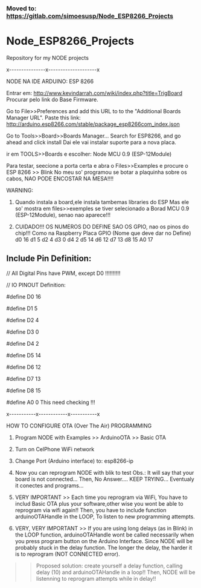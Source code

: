 ### Moved to: https://gitlab.com/simoesusp/Node_ESP8266_Projects


# Node_ESP8266_Projects
Repository for my NODE projects

x---------------x--------------------x

NODE NA IDE ARDUINO:
ESP 8266

Entrar em: http://www.kevindarrah.com/wiki/index.php?title=TrigBoard
Procurar pelo link do Base Firmware.

Go to File>>Preferences and add this URL to to the "Additional Boards Manager URL". 
Paste this link: http://arduino.esp8266.com/stable/package_esp8266com_index.json

Go to Tools>>Board>>Boards Manager... Search for ESP8266, and go ahead and click install
Dai ele vai instalar suporte para a nova placa.

ir em TOOLS>>Boards  e escolher:
Node MCU 0.9 (ESP-12Module)

Para testar, seecione a porta certa e abra o Files>>Examples  e procure o ESP 8266 >> Blink
No meu so' programou se botar a plaquinha sobre os cabos, NAO PODE ENCOSTAR NA MESA!!!!

WARNING:
1) Quando instala a board,ele instala tambemas libraries do ESP
Mas ele so' mostra em files>>exemples se tiver selecionado a Borad MCU 0.9 (ESP-12Module), senao nao aparece!!!

2) CUIDADO!!! OS NUMEROS DO DEFINE SAO OS GPIO, nao os pinos do chip!!! Como na Raspberry
Placa 	GPIO (Nome que deve dar no Define)
d0		16
d1		5
d2		4
d3 		0
d4		2
d5		14
d6		12
d7		13
d8		15
A0		17

## Include Pin Definition:
// All Digital Pins have PWM, except D0   !!!!!!!!!!

// IO PINOUT Definition:

#define D0 16

#define D1 5

#define D2 4

#define D3 0

#define D4 2

#define D5 14

#define D6 12

#define D7 13

#define D8 15

#define A0 0    This need checking !!!

x-----------x------------x-----------x

HOW TO CONFIGURE OTA (Over The Air) PROGRAMMING

1) Program NODE with Examples >> ArduinoOTA >> Basic OTA

2) Turn on CelPhone WiFi network

3) Change Port (Arduino interface) to: esp8266-ip

4) Now you can reprogram NODE with blik to test
Obs.: It will say that your board is not connected...
      Then, No Answer....
      KEEP TRYING...
      Eventualy it conectes and programs...
      
5) VERY IMPORTANT >> Each time you reprogram via WiFi, You have to includ Basic OTA plus your software,other wise you wont be able to reprogram via wifi again!!
Then, you have to include function arduinoOTAHandle  in the LOOP, To listen to new programming attempts.

6) VERY, VERY IMPORTANT >> If you are using long delays (as in Blink) in the LOOP function, arduinoOTAHandle wont be called necessarily  when you press program button on the Arduino Interface. Since NODE will be probably stuck in the delay function. The longer the delay, the harder it is to reprogram (NOT CONNECTED error).
>> Proposed solution: create yourself a delay function, calling delay (10) and arduinoOTAHandle in a loop!! Then, NODE will be listenning to reprogram attempts while in delay!!

